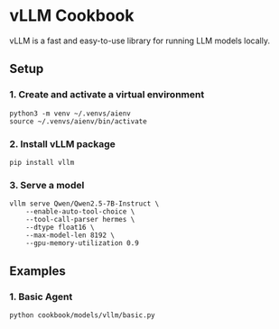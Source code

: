 # vLLM Cookbook

vLLM is a fast and easy-to-use library for running LLM models locally.

## Setup

### 1. Create and activate a virtual environment

```shell
python3 -m venv ~/.venvs/aienv
source ~/.venvs/aienv/bin/activate
```

### 2. Install vLLM package

```shell
pip install vllm
```

### 3. Serve a model

```shell
vllm serve Qwen/Qwen2.5-7B-Instruct \
    --enable-auto-tool-choice \
    --tool-call-parser hermes \
    --dtype float16 \
    --max-model-len 8192 \
    --gpu-memory-utilization 0.9
```


## Examples

### 1. Basic Agent

```shell
python cookbook/models/vllm/basic.py
``` 

